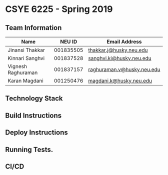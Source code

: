 # CSYE 6225 - Spring 2019

## Team Information

| Name | NEU ID | Email Address |
| --- | --- | --- |
| Jinansi Thakkar| 001835505 | thakkar.j@husky.neu.edu |
| Kinnari Sanghvi| 001837528| sanghvi.ki@husky.neu.edu |
| Vignesh Raghuraman| 001837157| raghuraman.v@husky.neu.edu |
| Karan Magdani | 001250476 | magdani.k@husky.neu.edu |


## Technology Stack


## Build Instructions


## Deploy Instructions


## Running Tests.


## CI/CD


